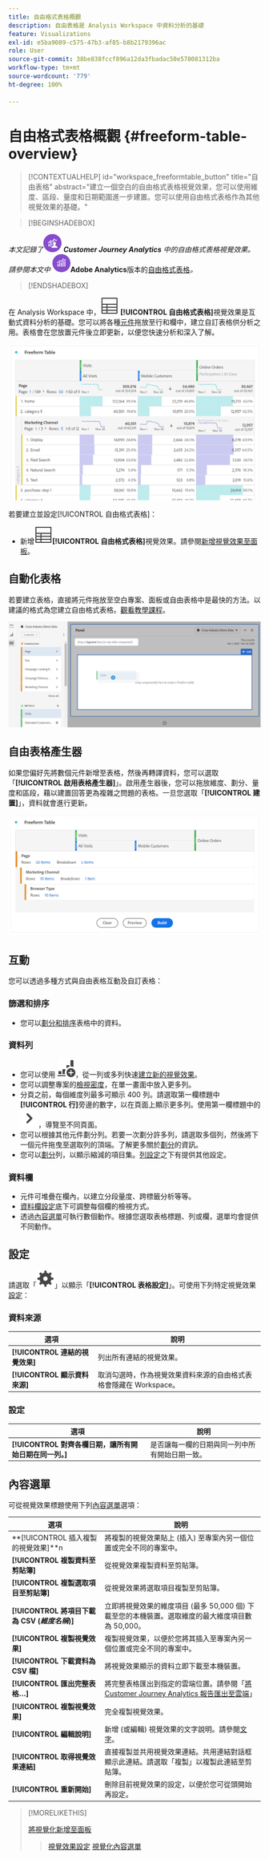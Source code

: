```yaml
---
title: 自由格式表格概觀
description: 自由表格是 Analysis Workspace 中資料分析的基礎
feature: Visualizations
exl-id: e5ba9089-c575-47b3-af85-b8b2179396ac
role: User
source-git-commit: 38be838fccf896a12da3fbadac50e578081312ba
workflow-type: tm+mt
source-wordcount: '779'
ht-degree: 100%

---
```


# 自由格式表格概觀 {#freeform-table-overview}

<!-- markdownlint-disable MD034 -->

>[!CONTEXTUALHELP]
>id="workspace_freeformtable_button"
>title="自由表格"
>abstract="建立一個空白的自由格式表格視覺效果，您可以使用維度、區段、量度和日期範圍進一步建置。您可以使用自由格式表格作為其他視覺效果的基礎。"

<!-- markdownlint-enable MD034 -->


>[!BEGINSHADEBOX]

_本文記錄了_![CustomerJourneyAnalytics](/help/assets/icons/CustomerJourneyAnalytics.svg) _**Customer Journey Analytics** 中的自由格式表格視覺效果。_<br/>_請參閱本文中 ![AdobeAnalytics](/help/assets/icons/AdobeAnalytics.svg)_**Adobe Analytics**版本的[自由格式表格](https://experienceleague.adobe.com/zh-hant/docs/analytics/analyze/analysis-workspace/visualizations/freeform-table/freeform-table)_。_

>[!ENDSHADEBOX]


在 Analysis Workspace 中，![表格](/help/assets/icons/Table.svg) **[!UICONTROL 自由格式表格]**&#x200B;視覺效果是互動式資料分析的基礎。您可以將各種[元件](/help/components/overview.md)拖放至行和欄中，建立自訂表格供分析之用。表格會在您放置元件後立即更新，以便您快速分析和深入了解。

![自由格式表格以列和欄的形式顯示元件，包括多個網頁的造訪數和線上訂購數。](assets/opening-section.png)

若要建立並設定[!UICONTROL 自由格式表格]：

* 新增![表格](/help/assets/icons/Table.svg)**[!UICONTROL 自由格式表格]**&#x200B;視覺效果。請參閱[新增視覺效果至面板](../freeform-analysis-visualizations.md#add-visualizations-to-a-panel)。

## 自動化表格

若要建立表格，直接將元件拖放至空白專案、面板或自由表格中是最快的方法。以建議的格式為您建立自由格式表格。[觀看教學課程](https://experienceleague.adobe.com/zh-hant/docs/analytics-learn/tutorials/analysis-workspace/building-freeform-tables/auto-build-freeform-tables-in-analysis-workspace)。

![帶有造訪數元件的新面板放置於工作區。](assets/automated-table.png)

## 自由表格產生器

如果您偏好先將數個元件新增至表格，然後再轉譯資料，您可以選取「**[!UICONTROL 啟用表格產生器]**」。啟用產生器後，您可以拖放維度、劃分、量度和區段，藉以建置回答更為複雜之問題的表格。一旦您選取「**[!UICONTROL 建置]**」，資料就會進行更新。

![自由格式表格產生器顯示](assets/table-builder.png)

## 互動

您可以透過多種方式與自由表格互動及自訂表格：

### 篩選和排序

* 您可以[劃分和排序](filter-and-sort.md)表格中的資料。

### 資料列

* 您可以使用 ![GraphBarVerticalAdd](/help/assets/icons/GraphBarVerticalAdd.svg)，從一列或多列快速[建立新的視覺效果](../freeform-analysis-visualizations.md#visualize)。
* 您可以調整專案的[檢視密度](/help/analysis-workspace/build-workspace-project/view-density.md)，在單一畫面中放入更多列。
* 分頁之前，每個維度列最多可顯示 400 列。請選取第一欄標題中&#x200B;**[!UICONTROL 行]**&#x200B;旁邊的數字，以在頁面上顯示更多列。使用第一欄標題中的 ![ChevronRight](/help/assets/icons/ChevronRight.svg)，導覽至不同頁面。
* 您可以根據其他元件劃分列。若要一次劃分許多列，請選取多個列，然後將下一個元件拖曳至選取列的頂端。了解更多關於[劃分](/help/components/dimensions/t-breakdown-fa.md)的資訊。
* 您可以[劃分](/help/components/segments/seg-overview.md)列，以顯示縮減的項目集。[列設定](/help/analysis-workspace/visualizations/freeform-table/column-row-settings/table-settings.md)之下有提供其他設定。

### 資料欄

* 元件可堆疊在欄內，以建立分段量度、跨標籤分析等等。
* [資料欄設定](/help/analysis-workspace/visualizations/freeform-table/column-row-settings/column-settings.md)底下可調整每個欄的檢視方式。
* 透過[內容選單](/help/analysis-workspace/visualizations/freeform-analysis-visualizations.md#context-menu)可執行數個動作。根據您選取表格標題、列或欄，選單均會提供不同動作。


## 設定

請選取「![設定](/help/assets/icons/Setting.svg)」以顯示「**[!UICONTROL 表格設定]**」。可使用下列特定視覺效果[設定](../freeform-analysis-visualizations.md#settings)：

### 資料來源

| 選項 | 說明 |
|---|---|
| **[!UICONTROL 連結的視覺效果]** | 列出所有連結的視覺效果。 |
| **[!UICONTROL 顯示資料來源]** | 取消勾選時，作為視覺效果資料來源的自由格式表格會隱藏在 Workspace。 |

### 設定

| 選項 | 說明 |
|---|---|
| **[!UICONTROL 對齊各欄日期，讓所有開始日期在同一列。]** | 是否讓每一欄的日期與同一列中所有開始日期一致。 |


## 內容選單

可從視覺效果標題使用下列[內容選單](../freeform-analysis-visualizations.md#context-menu)選項：

| 選項 | 說明 |
| --- | --- |
| **[!UICONTROL 插入複製的視覺效果]**n | 將複製的視覺效果貼上 (插入) 至專案內另一個位置或完全不同的專案中。 |
| **[!UICONTROL 複製資料至剪貼簿]** | 從視覺效果複製資料至剪貼簿。 |
| **[!UICONTROL 複製選取項目至剪貼簿]** | 從視覺效果將選取項目複製至剪貼簿。 |
| **[!UICONTROL 將項目下載為 CSV (*維度名稱*)]** | 立即將視覺效果的維度項目 (最多 50,000 個) 下載至您的本機裝置。選取維度的最大維度項目數為 50,000。 |
| **[!UICONTROL 複製視覺效果]** | 複製視覺效果，以便於您將其插入至專案內另一個位置或完全不同的專案中。 |
| **[!UICONTROL 下載資料為 CSV 檔]** | 將視覺效果顯示的資料立即下載至本機裝置。 |
| **[!UICONTROL 匯出完整表格…]** | 將完整表格匯出到指定的雲端位置。請參閱「[將 Customer Journey Analytics 報告匯出至雲端](../../export/export-cloud.md)」 |
| **[!UICONTROL 複製視覺效果]** | 完全複製視覺效果。 |
| **[!UICONTROL 編輯說明]** | 新增 (或編輯) 視覺效果的文字說明。請參閱[文字](../text.md)。 |
| **[!UICONTROL 取得視覺效果連結]** | 直接複製並共用視覺效果連結。共用連結對話框顯示此連結。請選取「複製」以複製此連結至剪貼簿。 |
| **[!UICONTROL 重新開始]** | 刪除目前視覺效果的設定，以便於您可從頭開始再設定。 |


>[!MORELIKETHIS]
>
>[將視覺化新增至面板](/help/analysis-workspace/visualizations/freeform-analysis-visualizations.md#add-visualizations-to-a-panel)
>>[視覺效果設定](/help/analysis-workspace/visualizations/freeform-analysis-visualizations.md#settings)
>>[視覺化內容選單](/help/analysis-workspace/visualizations/freeform-analysis-visualizations.md#context-menu)
>
